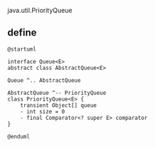 java.util.PriorityQueue

## define
```plantuml
@startuml

interface Queue<E>
abstract class AbstractQueue<E>

Queue ^.. AbstractQueue

AbstractQueue ^-- PriorityQueue
class PriorityQueue<E> {
    transient Object[] queue
    - int size = 0
    - final Comparator<? super E> comparator
}

@enduml
```